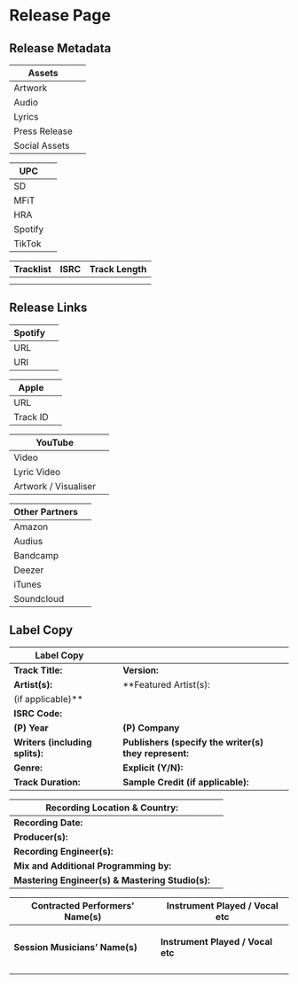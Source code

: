 # Release Page

## Release Metadata

| **Assets** |  |
| --- | --- |
| Artwork |  |
| Audio |  |
| Lyrics |  |
| Press Release |  |
| Social Assets |  |

| **UPC** |  |
| --- | --- |
| SD |  |
| MFiT |  |
| HRA |  |
| Spotify |  |
| TikTok |  |

| **Tracklist** | **ISRC** | **Track Length** |
| --- | --- | --- |
|  |  |  |
|  |  |  |

## Release Links

| **Spotify** |  |
| --- | --- |
| URL |  |
| URI |  |

| **Apple** |  |
| --- | --- |
| URL |  |
| Track ID |  |

| **YouTube** |  |
| --- | --- |
| Video |  |
| Lyric Video |  |
| Artwork / Visualiser |  |

| **Other Partners** |  |
| --- | --- |
| Amazon |  |
| Audius |  |
| Bandcamp |  |
| Deezer  |  |
| iTunes  |  |
| Soundcloud  |  |

## Label Copy

| **Label Copy** |  |  |  |
| --- | --- | --- | --- |
| **Track Title:** |  | **Version:** |  |
| **Artist(s):** |  | **Featured Artist(s):
(if applicable)** |  |
| **ISRC Code:** |  |  |  |
| **(P) Year** |  | **(P) Company** |  |
| **Writers (including splits):** |  | **Publishers (specify the writer(s) they represent:** |  |
| **Genre:**  |  | **Explicit (Y/N):** |  |
| **Track Duration:** |  | **Sample Credit (if applicable):** |  |

| **Recording Location & Country:** |  |
| --- | --- |
| **Recording Date:** |  |
| **Producer(s):** |  |
| **Recording Engineer(s):** |  |
| **Mix and Additional Programming by:** |  |
| **Mastering Engineer(s) & Mastering Studio(s):** |  |

| **Contracted Performers’ Name(s)** | **Instrument Played / Vocal etc** |
| --- | --- |
|  |  |
|  |  |
|  |  |
| **Session Musicians’ Name(s)** | **Instrument Played / Vocal etc** |
|  |  |
|  |  |
|  |  |
|  |  |